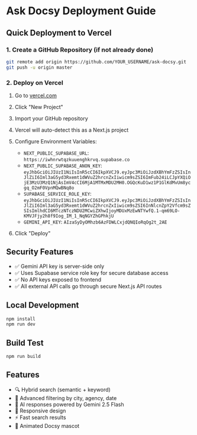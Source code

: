# Ask Docsy Deployment Guide

## Quick Deployment to Vercel

### 1. Create a GitHub Repository (if not already done)
```bash
git remote add origin https://github.com/YOUR_USERNAME/ask-docsy.git
git push -u origin master
```

### 2. Deploy on Vercel
1. Go to [vercel.com](https://vercel.com)
2. Click "New Project"
3. Import your GitHub repository
4. Vercel will auto-detect this as a Next.js project
5. Configure Environment Variables:
   - `NEXT_PUBLIC_SUPABASE_URL`: `https://iwhnrwtqzkuuenghkrvq.supabase.co`
   - `NEXT_PUBLIC_SUPABASE_ANON_KEY`: `eyJhbGciOiJIUzI1NiIsInR5cCI6IkpXVCJ9.eyJpc3MiOiJzdXBhYmFzZSIsInJlZiI6Iml3aG5yd3Rxemt1dWVuZ2hrcnZxIiwicm9sZSI6ImFub24iLCJpYXQiOjE3MzU3MzQ1NjAsImV4cCI6MjA1MTMxMDU2MH0.OGQcKuD1wz1P1GlKdMvUm8ycgq_O2mF0VpnMQwBNq8o`
   - `SUPABASE_SERVICE_ROLE_KEY`: `eyJhbGciOiJIUzI1NiIsInR5cCI6IkpXVCJ9.eyJpc3MiOiJzdXBhYmFzZSIsInJlZiI6Iml3aG5yd3Rxemt1dWVuZ2hrcnZxIiwicm9sZSI6InNlcnZpY2Vfcm9sZSIsImlhdCI6MTczNTczNDU2MCwiZXhwIjoyMDUxMzEwNTYwfQ.1-qm69LO-KMVJFjy2h8f9Iog_IM_1_NqNGYZhGPhkjU`
   - `GEMINI_API_KEY`: `AIzaSyDyOMhzb6AzFDWLCxjdQNQIoRqOg2t_2AE`

6. Click "Deploy"

## Security Features
- ✅ Gemini API key is server-side only
- ✅ Uses Supabase service role key for secure database access
- ✅ No API keys exposed to frontend
- ✅ All external API calls go through secure Next.js API routes

## Local Development
```bash
npm install
npm run dev
```

## Build Test
```bash
npm run build
```

## Features
- 🔍 Hybrid search (semantic + keyword)
- 🎯 Advanced filtering by city, agency, date
- 🤖 AI responses powered by Gemini 2.5 Flash
- 📱 Responsive design
- ⚡ Fast search results
- 🎨 Animated Docsy mascot